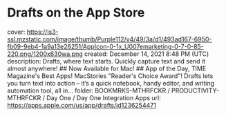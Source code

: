 # Drafts on the App Store

cover: https://is3-ssl.mzstatic.com/image/thumb/Purple112/v4/49/3a/d1/493ad167-6950-fb09-9eb4-1a9a13e26251/AppIcon-0-1x_U007emarketing-0-7-0-85-220.png/1200x630wa.png
created: December 14, 2021 8:48 PM (UTC)
description: ‎Drafts, where text starts. Quickly capture text and send it almost anywhere!  ## Now Available for Mac! ## App of the Day, TIME Magazine's Best Apps! MacStories "Reader's Choice Award"!  Drafts lets you turn text into action – it’s a quick notebook, handy editor, and writing automation tool, all in…
folder: BOOKMRKS-MTHRFCKR / PRODUCTIVITY-MTHRFCKR / Day One / Day One Integration Apps
url: https://apps.apple.com/us/app/drafts/id1236254471